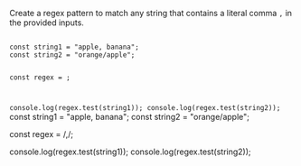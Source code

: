 Create a regex pattern to match any string that contains a literal comma `,` in the provided inputs.

<codeblock language="javascript" type="exercise" testMode="fixedInput">
<code>
const string1 = "apple, banana";
const string2 = "orange/apple";

const regex = ;

console.log(regex.test(string1));
console.log(regex.test(string2));
</code>
<solution>
const string1 = "apple, banana";
const string2 = "orange/apple";

const regex = /\,/;

console.log(regex.test(string1));
console.log(regex.test(string2));
</solution>
</codeblock>
